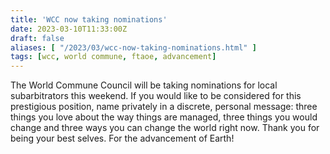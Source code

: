 ```yaml
---
title: 'WCC now taking nominations'
date: 2023-03-10T11:33:00Z
draft: false
aliases: [ "/2023/03/wcc-now-taking-nominations.html" ]
tags: [wcc, world commune, ftaoe, advancement]
---
```


The World Commune Council will be taking nominations for local subarbitrators this weekend. If you would like to be considered for this prestigious position, name privately in a discrete, personal message: three things you love about the way things are managed, three things you would change and three ways you can change the world right now. Thank you for being your best selves. For the advancement of Earth!